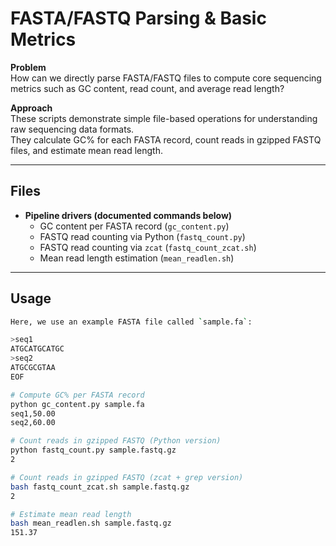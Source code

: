 # FASTA/FASTQ Parsing & Basic Metrics

**Problem**  
How can we directly parse FASTA/FASTQ files to compute core sequencing metrics such as GC content, read count, and average read length?

**Approach**  
These scripts demonstrate simple file-based operations for understanding raw sequencing data formats.  
They calculate GC% for each FASTA record, count reads in gzipped FASTQ files, and estimate mean read length.

---

## Files
- **Pipeline drivers (documented commands below)**  
  - GC content per FASTA record (`gc_content.py`)  
  - FASTQ read counting via Python (`fastq_count.py`)  
  - FASTQ read counting via `zcat` (`fastq_count_zcat.sh`)  
  - Mean read length estimation (`mean_readlen.sh`)  

---

## Usage

```bash
Here, we use an example FASTA file called `sample.fa`:

>seq1
ATGCATGCATGC
>seq2
ATGCGCGTAA
EOF

# Compute GC% per FASTA record
python gc_content.py sample.fa
seq1,50.00
seq2,60.00

# Count reads in gzipped FASTQ (Python version)
python fastq_count.py sample.fastq.gz
2

# Count reads in gzipped FASTQ (zcat + grep version)
bash fastq_count_zcat.sh sample.fastq.gz
2

# Estimate mean read length
bash mean_readlen.sh sample.fastq.gz
151.37

